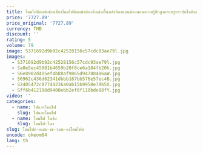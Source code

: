 ```yaml
---
title: โคมไฟติดผนังข้างเตียงโคมไฟติดผนังห้องนั่งเล่นพื้นหลังห้องนอนห้องนอนความรู้สึกสูงแสงหรูหราบันไดศิลปะ
price: '7727.89'
price_original: '7727.89'
currency: THB
discount: ''
rating: 5
volume: 79
image: S371692d9b92c42528156c57cdc93ae79l.jpg
images:
  - S371692d9b92c42528156c57cdc93ae79l.jpg
  - Sa0e5ec45081b4659b20f8ce6a184fb20h.jpg
  - S6e8902d415ef4b88af9865d94788486aW.jpg
  - S6962c436d62341dbbb167bb576e57ec4B.jpg
  - S2405472c97744236a0ab15b9950e79b5X.jpg
  - Sff6b412198d9400ebb2ef0f110bde88fY.jpg
video: ''
categories:
  - name: ไฟและโคมไฟ
    slug: ไฟและโคมไฟ
  - name: โคมไฟ ในร่ม
    slug: โคมไฟ-ในร
slug: โคมไฟต-ดผน-งข-างเต-ยงโคมไฟต
encode: okeom64
lang: th
---
```

  